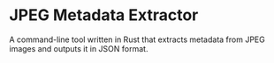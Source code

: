 # JPEG Metadata Extractor

A command-line tool written in Rust that extracts metadata from JPEG images and outputs it in JSON format.
